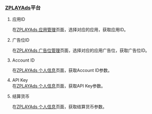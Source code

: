 ###     [ZPLAYAds](http://www.zplayads.com/)平台
1. 应用ID 
    
    在[ZPLAYAds 应用管理](https://sellers.zplayads.com/#/app/appList/)页面，选择对应的应用，获取应用ID。


2. 广告位ID
     
     在[ZPLAYAds 广告位管理](https://sellers.zplayads.com/#/ad/placeList/)页面，选择对应的应用广告位，获取广告位ID。

3. Account ID 
 
     在[ZPLAYAds 个人信息](https://sellers.zplayads.com/#/personal/personalInfo/)页面，获取Account ID参数。

4. API Key     
    在[ZPLAYAds 个人信息](https://sellers.zplayads.com/#/personal/personalInfo/)页面，获取API Key参数。

5. 结算货币
    
    在[ZPLAYAds 个人信息](https://sellers.zplayads.com/#/personal/personalInfo/)页面，获取结算货币参数。
